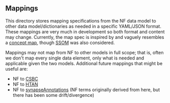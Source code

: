 ## Mappings 

This directory stores mapping specifications from the NF data model to other data model/dictionaries as needed in a specific YAML/JSON format. 
These mappings are very much in development so both format and content may change.
Currently, the map spec is inspired by and vaguely resembles a [concept map](https://build.fhir.org/conceptmap-example.json.html), 
though [SSOM](https://github.com/mapping-commons/sssom) was also considered. 

Mappings may not map from NF to other models in full scope; that is, often we don't map every single data element, only what is needed and applicable given the two models.
Additional future mappings that might be useful are:

- NF to [CSBC](https://www.synapse.org/#!Synapse:syn26433610/tables/)
- NF to [HTAN](https://github.com/ncihtan/data-models)
- NF to [synapseAnnotations](https://github.com/Sage-Bionetworks/synapseAnnotations/) (NF terms originally derived from here, but there has been some drift/divergence)


